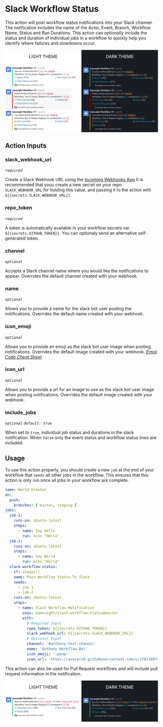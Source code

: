 # Slack Workflow Status
This action will post workflow status notifications into your Slack channel. The notification includes the name of the Actor, Event, Branch, Workflow Name, Status and Run Durations. This action can optionally include the status and duration of individual jobs in a workflow to quickly help you identify where failures and slowdowns occur.

<img src="./docs/images/example.png" title="Slack Example">

## Action Inputs

### slack_webhook_url
_`required`_

Create a Slack Webhook URL using the [Incoming Webhooks App](https://slack.com/apps/A0F7XDUAZ-incoming-webhooks?next_id=0)
It is recommended that youu create a new secret on your repo `SLACK_WEBHOOK_URL` for holding this value, and passing it to the action with `${{secrets.SLACK_WEBHOOK_URL}}`.

### repo_token
_`required`_

A token is automatically available in your workflow secrets var. `${{secrets.GITHUB_TOKEN}}`. You can optionaly send an alternative self-generated token.

### channel
_`optional`_

Accepts a Slack channel name where you would like the notifications to appear. Overrides the default channel created with your webhook.

### name
_`optional`_

Allows you to provide a name for the slack bot user posting the notifications. Overrides the default name created with your webhook.

### icon_emoji
_`optional`_

Allows you to provide an emoji as the slack bot user image when posting notifications. Overrides the default image created with your webhook. _[Emoji Code Cheat Sheet](https://www.webfx.com/tools/emoji-cheat-sheet/)_

### icon_url
_`optional`_

Allows you to provide a url for an image to use as the slack bot user image when posting notifications. Overrides the default image created with your webhook.

### include_jobs
_`optional`_ _`default: true`_

When set to `true`, individual job status and durations in the slack notification. When `false` only the event status and workflow status lines are included.

## Usage
To use this action properly, you should create a new `job` at the end of your workflow that `needs` all other jobs in the workflow. This ensures that this action is only run once all jobs in your workflow are complete.

```yaml
name: World Greeter
on:
  push:
    branches: [ master, staging ]
jobs:
  job-1:
    runs-on: ubuntu-latest
    steps:
      - name: Say Hello
        run: echo "Hello"
  job-2:
    runs-on: ubuntu-latest
    steps:
      - name: Say World
        run: echo "World"
  slack-workflow-status:
    if: always()
    name: Post Workflow Status To Slack
    needs:
      - job-1
      - job-2
    runs-on: ubuntu-latest
    steps:
      - name: Slack Workflow Notification
        uses: Gamesight/slack-workflow-status@master
        with:
          # Required Input
          repo_token: ${{secrets.GITHUB_TOKEN}}
          slack_webhook_url: ${{secrets.SLACK_WEBHOOK_URL}}
          # Optional Input
          channel: '#anthony-test-channel'
          name: 'Anthony Workflow Bot'
          icon_emoji: ':poop:'
          icon_url: 'https://avatars0.githubusercontent.com/u/1701160?s=96&v=4'
```

This action can also be used for Pull Request workflows and will include pull request information in the notification.

<img src="./docs/images/example-pr.png" title="Slack Pull Request Example">
